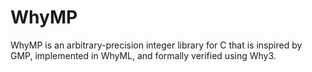# WhyMP

WhyMP  is an arbitrary-precision integer library for C that is inspired by GMP, implemented in WhyML, and formally verified using Why3.